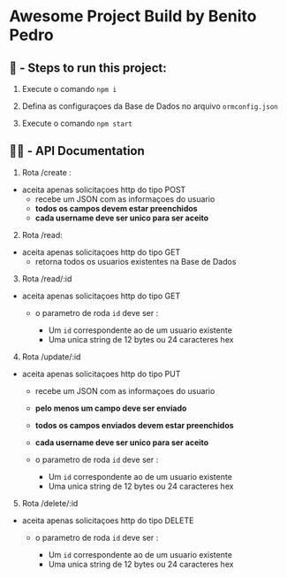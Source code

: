 # Awesome Project Build by Benito Pedro

  

## 🚀 - Steps to run this project:

  

1. Execute o comando `npm i` 

2. Defina as configuraçoes da Base de Dados no arquivo `ormconfig.json`

3. Execute o comando `npm start` 

## 👨‍💻 - API Documentation

1. Rota /create :
- aceita apenas solicitaçoes http do tipo POST
	- recebe um JSON com as informaçoes do usuario
	- **todos os campos devem estar preenchidos**
	- **cada username deve ser unico para ser aceito**

2. Rota /read:
- aceita apenas solicitaçoes http do tipo GET
	- retorna todos os usuarios existentes na Base de Dados


3. Rota /read/:id
- aceita apenas solicitaçoes http do tipo GET
	- o parametro de roda `id` deve ser :
		 
		- Um `id` correspondente ao de um usuario existente
		- Uma unica string de 12 bytes ou 24 caracteres hex

4. Rota /update/:id
- aceita apenas solicitaçoes http do tipo PUT
	- recebe um JSON com as informaçoes do usuario
	- **pelo menos um campo deve ser enviado**
	- **todos os campos enviados devem estar preenchidos**
	- **cada username deve ser unico para ser aceito**
	- o parametro de roda `id` deve ser :
		 
		- Um `id` correspondente ao de um usuario existente
		- Uma unica string de 12 bytes ou 24 caracteres hex
	 
5. Rota /delete/:id
- aceita apenas solicitaçoes http do tipo DELETE
	- o parametro de roda `id` deve ser :
		 
		- Um `id` correspondente ao de um usuario existente
		- Uma unica string de 12 bytes ou 24 caracteres hex

